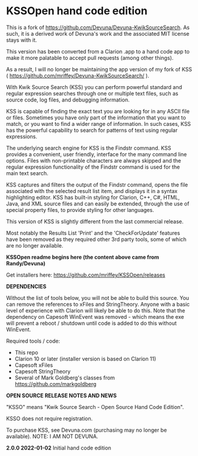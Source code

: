 # KSSOpen hand code edition # 
This is a fork of https://github.com/Devuna/Devuna-KwikSourceSearch. As such, it is a derived work of Devuna's work and the associated MIT license stays with it.

This version has been converted from a Clarion .app to a hand code app to make it more palatable to accept pull requests (among other things). 

As a result, I will no longer be maintaining the app version of my fork of KSS ( https://github.com/mriffey/Devuna-KwikSourceSearch/ ).

With Kwik Source Search (KSS) you can perform powerful standard and regular expression searches through one or multiple text files, such as source code, log files, and debugging information.

KSS is capable of finding the exact text you are looking for in any ASCII file or files. Sometimes you have only part of the information that you want to match, or you want to find a wider range of information. In such cases, KSS has the powerful capability to search for patterns of text using regular expressions.

The underlying search engine for KSS is the Findstr command. KSS provides a convenient, user friendly, interface for the many command line options. Files with non-printable characters are always skipped and the regular expression functionality of the Findstr command is used for the main text search.

KSS captures and filters the output of the Findstr command, opens the file associated with the selected result list item, and displays it in a syntax highlighting editor. KSS has built-in styling for Clarion, C++, C#, HTML, Java, and XML source files and can easily be extended, through the use of special property files, to provide styling for other languages.


This version of KSS is slightly different from the last commercial release.

Most notably the Results List 'Print' and the 'CheckForUpdate' features have been removed as they required other 3rd party tools, some of which are no longer available.

**KSSOpen readme begins here (the content above came from Randy/Devuna)**

Get installers here: https://github.com/mriffey/KSSOpen/releases

**DEPENDENCIES**

Without the list of tools below, you will not be able to build this source. You can remove the references to xFiles and StringTheory. Anyone with a basic level of experience with Clarion will likely be able to do this. Note that the dependency on Capesoft WinEvent was removed - which means the exe will prevent a reboot / shutdown until code is added to do this without WinEvent. 

Required tools / code:

- This repo
- Clarion 10 or later (installer version is based on Clarion 11) 
- Capesoft xFiles
- Capesoft StringTheory
- Several of Mark Goldberg's classes from https://github.com/markgoldberg


**OPEN SOURCE RELEASE NOTES AND NEWS**

"KSSO" means "Kwik Source Search - Open Source Hand Code Edition". 

KSSO does not require registration. 

To purchase KSS, see Devuna.com (purchasing may no longer be available). NOTE: I AM NOT DEVUNA. 

**2.0.0  2022-01-02** Initial hand code edition 

